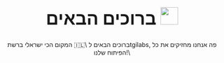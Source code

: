 <!-- Welcome Text -->
<div align="center">
<h1 style="font-size:40px">ברוכים הבאים <img src="https://media.giphy.com/media/hvRJCLFzcasrR4ia7z/giphy.gif" width="40">
</h1>
<p align="center">
המקום הכי ישראלי ברשת 🇮🇱\
ברוכים הבאים לtgilabs, פה אנחנו מחזיקים את כל הפיתוח שלנו!\
</p>
